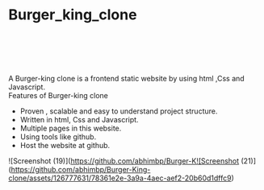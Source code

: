<h1>Burger_king_clone</h1>
<br>
<br>
<br>
<br>
<p> 
 A  Burger-king clone is a frontend static website by using html ,Css and Javascript.
<br>
    Features of Burger-king clone
    <br>
    <ul>
	<li>Proven , scalable and easy to understand project structure.</li>
	<li>Written in html, Css and Javascript.</li>
	<li>Multiple pages in this website.</li>
	<li>Using tools like github.</li>
	<li>Host the website at github.</li>
    </ul>


<img src="">![Screenshot (19)](https://github.com/abhimbp/Burger-K![Screenshot (21)](https://github.com/abhimbp/Burger-King-clone/assets/126777631/78361e2e-3a9a-4aec-aef2-20b60d1dffc9)

